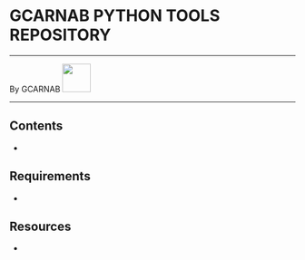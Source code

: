 # GCARNAB PYTHON TOOLS REPOSITORY
___

By GCARNAB <a href='https://github.com/gcarnab'> <img src='https://avatars.githubusercontent.com/u/15156604?v=4' width="50"/></a>
___

## Contents 

- 

## Requirements 

- 

## Resources 

- 
